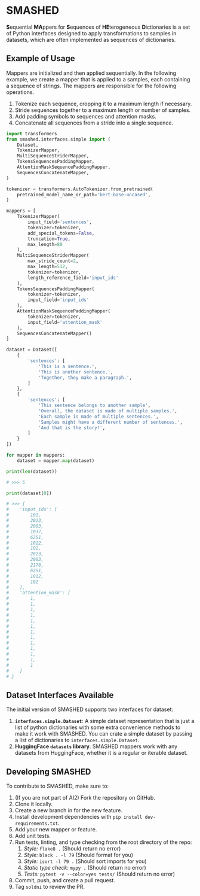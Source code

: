 # SMASHED

**S**equential **MA**ppers for **S**equences of **HE**terogeneous **D**ictionaries is a set of Python interfaces designed to apply transformations to samples in datasets, which are often implemented as sequences of dictionaries.

## Example of Usage

Mappers are initialized and then applied sequentially. In the following example, we create a mapper that is applied to a samples, each containing a sequence of strings.
The mappers are responsible for the following operations.

1. Tokenize each sequence, cropping it to a maximum length if necessary.
2. Stride sequences together to a maximum length or number of samples.
3. Add padding symbols to sequences and attention masks.
4. Concatenate all sequences from a stride into a single sequence.



```python
import transformers
from smashed.interfaces.simple import (
    Dataset,
    TokenizerMapper,
    MultiSequenceStriderMapper,
    TokensSequencesPaddingMapper,
    AttentionMaskSequencePaddingMapper,
    SequencesConcatenateMapper,
)

tokenizer = transformers.AutoTokenizer.from_pretrained(
    pretrained_model_name_or_path='bert-base-uncased',
)

mappers = [
    TokenizerMapper(
        input_field='sentences',
        tokenizer=tokenizer,
        add_special_tokens=False,
        truncation=True,
        max_length=80
    ),
    MultiSequenceStriderMapper(
        max_stride_count=2,
        max_length=512,
        tokenizer=tokenizer,
        length_reference_field='input_ids'
    ),
    TokensSequencesPaddingMapper(
        tokenizer=tokenizer,
        input_field='input_ids'
    ),
    AttentionMaskSequencePaddingMapper(
        tokenizer=tokenizer,
        input_field='attention_mask'
    ),
    SequencesConcatenateMapper()
]

dataset = Dataset([
    {
        'sentences': [
            'This is a sentence.',
            'This is another sentence.',
            'Together, they make a paragraph.',
        ]
    },
    {
        'sentences': [
            'This sentence belongs to another sample',
            'Overall, the dataset is made of multiple samples.',
            'Each sample is made of multiple sentences.',
            'Samples might have a different number of sentences.',
            'And that is the story!',
        ]
    }
])

for mapper in mappers:
    dataset = mapper.map(dataset)

print(len(dataset))

# >>> 5

print(dataset[0])

# >>> {
#    'input_ids': [
#        101,
#        2023,
#        2003,
#        1037,
#        6251,
#        1012,
#        102,
#        2023,
#        2003,
#        2178,
#        6251,
#        1012,
#        102
#    ],
#    'attention_mask': [
#        1,
#        1,
#        1,
#        1,
#        1,
#        1,
#        1,
#        1,
#        1,
#        1,
#        1,
#        1,
#        1
#    ]
# }
```

## Dataset Interfaces Available

The initial version of SMASHED supports two interfaces for dataset:

1. **`interfaces.simple.Dataset`**: A simple dataset representation that is just a list of python dictionaries with some extra convenience methods to make it work with SMASHED. You can crate a simple dataset by passing a list of dictionaries to `interfaces.simple.Dataset`.
2. **HuggingFace `datasets` library**. SMASHED mappers work with any datasets from HuggingFace, whether it is a regular or iterable dataset.

## Developing SMASHED

To contribute to SMASHED, make sure to:

1. (If you are not part of AI2) Fork the repository on GitHub.
2. Clone it locally.
3. Create a new branch in for the new feature.
4. Install development dependencies with `pip install dev-requirements.txt`.
5. Add your new mapper or feature.
6. Add unit tests.
7. Run tests, linting, and type checking from the root directory of the repo:
    1. *Style:* `flake8 .`  (Should return no error)
    2. *Style:* `black . -l 79` (Should format for you)
    3. *Style:* `isort -l 79 .` (Should sort imports for you)
    4. *Static type check:* `mypy .` (Should return no error)
    5. *Tests:* `pytest -v --color=yes tests/` (Should return no error)
8. Commit, push, and create a pull request.
9. Tag `soldni` to review the PR.
